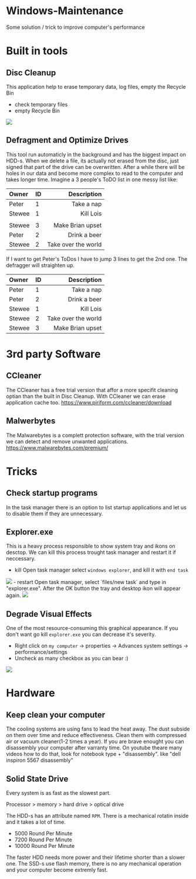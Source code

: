 # Windows-Maintenance
Some solution / trick to improve computer's performance

# Built in tools
## Disc Cleanup
This application help to erase temporary data, log files, empty the Recycle Bin
  - check temporary files
  - empty Recycle Bin
  <img src="./assets/disc-cleaner.png">
  
## Defragment and Optimize Drives
This tool run automaticly in the background and has the biggest impact on HDD-s. When we delete a file, its actually not erased from the disc, just signed that part of the drive can be overwritten. After a while there will be holes in our data and become more complex to read to the computer and takes longer time.
Imagine a 3 people's ToDO list in one messy list like:

| Owner | ID | Description | 
|:---------|----|-----:|
|Peter|1|Take a nap|
|Stewee|1|Kill Lois|
||||
|Stewee|3|Make Brian upset|
|Peter|2|Drink a beer|
|Stewee|2|Take over the world|

If I want to get Peter's ToDos I have to jump 3 lines to get the 2nd one. The defragger will straighten up.

| Owner | ID | Description | 
|:---------|----|-----:|
|Peter|1|Take a nap|
|Peter|2|Drink a beer|
|Stewee|1|Kill Lois|
|Stewee|2|Take over the world|
|Stewee|3|Make Brian upset|

# 3rd party Software
## CCleaner
The CCleaner has a free trial version that affor a more specifit cleaning optian than the built in Disc Cleanup. With CCleaner we can erase application cache too.
https://www.piriform.com/ccleaner/download

## Malwerbytes
The Malwarebytes is a complett protection software, with the trial version we can detect and remove unwanted applications.
https://www.malwarebytes.com/premium/

# Tricks
## Check startup programs
In the task manager there is an option to list startup applications and let us to disable them if they are unnecessary.

## Explorer.exe
This is a heavy process  responsible to show system tray and ikons on desctop. We can kill this process trought task manager and restart it if neccessary.
  - kill
  Open task manager select `windows explorer`, and kill it with `end task`
  <img src="./assets/without-explorer.png">
  - restart
  Open task manager, select `files/new task` and type in "explorer.exe". After the OK button the tray and desktop ikon will appear again.
  <img src="./assets/restart-explorer.png">
  
## Degrade Visual Effects
One of the most resource-consuming this graphical appearance. If you don't want go kill `explorer.exe` you can decrease it's severity.
 - Right click on `my computer` -> properties -> Advances system settings -> performance/settings
 - Uncheck as many checkbox as you can bear :)
 <img src="./assets/visual-effects.png">
 
# Hardware
## Keep clean your computer
The cooling systems are using fans to lead the heat away. The dust subside on them over time and reduce effectiveness. Clean them with compressed air or vacuum cleaner(1-2 times a year).
If you are brave enought you can disassembly your computer after varranty time. On youtube theare many videos how to do that, look for notebook type + "disassembly". like "dell inspiron 5567 disassembly"

## Solid State Drive
Every system is as fast as the slowest part. 

Processor > memory > hard drive > optical drive

The HDD-s has an attribute named `RPM`. There is a mechanical rotatin inside and it takes a lot of time.
  - 5000 Round Per Minute
  - 7200 Round Per Minute
  - 10000 Round Per Minute
  
The faster HDD needs more power and their lifetime shorter than a slower one. The SSD-s use flash memory, there is no any mechanical operation and your computer become extremly fast.
